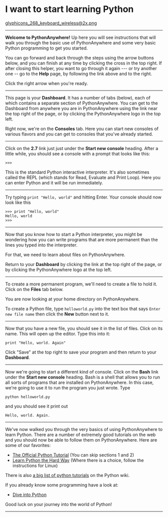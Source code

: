 I want to start learning Python
===============================

glyphicons_268_keyboard_wireless@2x.png

----

**Welcome to PythonAnywhere!**
Up here you will see instructions that will walk you through the basic use of
PythonAnywhere and some very basic Python programming to get you started.

You can go forward and back through the steps using the
arrow buttons below, and you can finish at any time by clicking the cross in
the top right.  If after closing this helper, you want to go through it again
--- or try another one -- go to the **Help** page, by following
the link above and to the right.

Click the right arrow when you're ready.

----


This page is your **Dashboard**.  It has a number of tabs (below),
each of which contains a separate section of PythonAnywhere.  You can
get to the Dashboard from anywhere you are in PythonAnywhere using the
link near the top right of the page, or by clicking
the PythonAnywhere logo in the top left.


Right now, we're on the **Consoles** tab. Here you can start new consoles of
various flavors and you can get to consoles that you've already started.


----

Click on the **2.7** link just just under the **Start new console** heading.
After a little while, you should see a console with a prompt that looks like
this:

    >>>

This is the standard Python interactive interpreter. It's also sometimes called
the REPL (which stands for Read, Evaluate and Print Loop). Here you can enter
Python and it will be run immediately.

----

Try typing `print "Hello, world"` and hitting Enter. Your console should now
look like this

    >>> print "Hello, world"
    Hello, world
    >>>

----

Now that you know how to start a Python interpreter, you might be wondering how
you can write programs that are more permanent than the lines you typed into
the interpreter.

For that, we need to learn about files on PythonAnywhere.

Return to your **Dashboard** by clicking the link at the top right of the page,
or by clicking the PythonAnywhere logo at the top left.

----

To create a more permanent program, we'll need to create a file to hold it.
Click on the **Files** tab below.

You are now looking at your home directory on PythonAnywhere.

To create a Python file, type `helloworld.py` into the text box that says
`Enter new file name` then click the **New** button next to it.

----

Now that you have a new file, you should see it in the list of files. Click on
its name. This will open up the editor. Type this into it:

    print "Hello, world. Again"

Click "Save" at the top right to save your program and then return to your
**Dashboard**.

----

Now we're going to start a different kind of console. Click on the **Bash**
link under the **Start new console** heading. Bash is a shell that allows you
to run all sorts of programs that are installed on PythonAnywhere. In this
case, we're going to use it to run the program you just wrote. Type

    python helloworld.py

and you should see it print out

    Hello, world. Again.

----

We've now walked you through the very basics of using PythonAnywhere to learn
Python. There are a number of extremely good tutorials on the web and you
should now be able to follow them on PythonAnywhere. Here are some of our favorites:

 * [The Official Python Tutorial](https://docs.python.org/2/tutorial/) (You can skip sections 1 and 2)
 * [Learn Python the Hard Way](http://learnpythonthehardway.org/book/) (Where there is a choice, follow the instructions for Linux)

There is also [a big list of python tutorials](https://wiki.python.org/moin/BeginnersGuide/NonProgrammers) on the Python wiki.

If you already know some programming have a look at:
 * [Dive into Python](http://www.diveintopython.net/)

Good luck on your journey into the world of Python!

----

